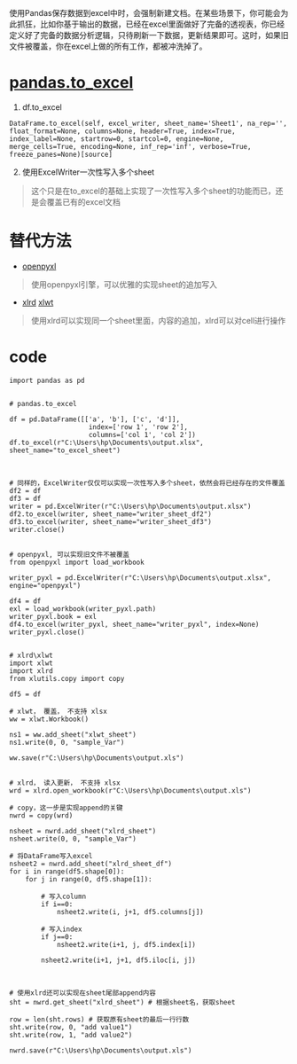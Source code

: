 
使用Pandas保存数据到excel中时，会强制新建文档。在某些场景下，你可能会为此抓狂，比如你基于输出的数据，已经在excel里面做好了完备的透视表，你已经定义好了完备的数据分析逻辑，只待刷新一下数据，更新结果即可。这时，如果旧文件被覆盖，你在excel上做的所有工作，都被冲洗掉了。

# [pandas.to_excel](https://pandas.pydata.org/pandas-docs/stable/reference/api/pandas.DataFrame.to_excel.html)
1. df.to_excel
```
DataFrame.to_excel(self, excel_writer, sheet_name='Sheet1', na_rep='', float_format=None, columns=None, header=True, index=True, index_label=None, startrow=0, startcol=0, engine=None, merge_cells=True, encoding=None, inf_rep='inf', verbose=True, freeze_panes=None)[source]
```

2. 使用ExcelWriter一次性写入多个sheet

> 这个只是在to_excel的基础上实现了一次性写入多个sheet的功能而已，还是会覆盖已有的excel文档


# 替代方法
- [openpyxl ](https://openpyxl.readthedocs.io/en/stable/)

> 使用openpyxl引擎，可以优雅的实现sheet的追加写入

- [xlrd](https://xlrd.readthedocs.io/en/latest/) [xlwt](https://pypi.org/project/xlwt/)

> 使用xlrd可以实现同一个sheet里面，内容的追加，xlrd可以对cell进行操作

# code 

```
import pandas as pd


# pandas.to_excel

df = pd.DataFrame([['a', 'b'], ['c', 'd']],
                    index=['row 1', 'row 2'],
                    columns=['col 1', 'col 2'])
df.to_excel(r"C:\Users\hp\Documents\output.xlsx", sheet_name="to_excel_sheet")



# 同样的，ExcelWriter仅仅可以实现一次性写入多个sheet，依然会将已经存在的文件覆盖
df2 = df
df3 = df
writer = pd.ExcelWriter(r"C:\Users\hp\Documents\output.xlsx")
df2.to_excel(writer, sheet_name="writer_sheet_df2")
df3.to_excel(writer, sheet_name="writer_sheet_df3")
writer.close()


# openpyxl, 可以实现旧文件不被覆盖
from openpyxl import load_workbook

writer_pyxl = pd.ExcelWriter(r"C:\Users\hp\Documents\output.xlsx", engine="openpyxl")

df4 = df
exl = load_workbook(writer_pyxl.path)
writer_pyxl.book = exl
df4.to_excel(writer_pyxl, sheet_name="writer_pyxl", index=None)
writer_pyxl.close()


# xlrd\xlwt
import xlwt
import xlrd
from xlutils.copy import copy

df5 = df

# xlwt， 覆盖， 不支持 xlsx
ww = xlwt.Workbook()

ns1 = ww.add_sheet("xlwt_sheet")
ns1.write(0, 0, "sample_Var")

ww.save(r"C:\Users\hp\Documents\output.xls")


# xlrd， 读入更新， 不支持 xlsx
wrd = xlrd.open_workbook(r"C:\Users\hp\Documents\output.xls")

# copy，这一步是实现append的关键
nwrd = copy(wrd)

nsheet = nwrd.add_sheet("xlrd_sheet")
nsheet.write(0, 0, "sample_Var")

# 将DataFrame写入excel
nsheet2 = nwrd.add_sheet("xlrd_sheet_df")
for i in range(df5.shape[0]):
    for j in range(0, df5.shape[1]):
        
        # 写入column
        if i==0:
            nsheet2.write(i, j+1, df5.columns[j])
            
        # 写入index
        if j==0:
            nsheet2.write(i+1, j, df5.index[i])
        
        nsheet2.write(i+1, j+1, df5.iloc[i, j])



# 使用xlrd还可以实现在sheet尾部append内容
sht = nwrd.get_sheet("xlrd_sheet") # 根据sheet名，获取sheet

row = len(sht.rows) # 获取原有sheet的最后一行行数
sht.write(row, 0, "add value1")
sht.write(row, 1, "add value2")

nwrd.save(r"C:\Users\hp\Documents\output.xls")
```